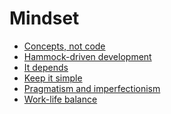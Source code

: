 <!-- generated by markdown-notes-tree -->

# Mindset

<!-- optional markdown-notes-tree directory description starts here -->

<!-- optional markdown-notes-tree directory description ends here -->

-   [Concepts, not code](Concepts-not-code.md)
-   [Hammock-driven development](Hammock-driven-development.md)
-   [It depends](It-depends.md)
-   [Keep it simple](Keep-it-simple.md)
-   [Pragmatism and imperfectionism](Pragmatism-imperfectionism.md)
-   [Work-life balance](Work-life-balance.md)
